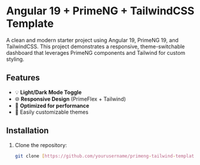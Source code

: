 # Angular 19 + PrimeNG + TailwindCSS Template

A clean and modern starter project using Angular 19, PrimeNG 19, and TailwindCSS. This project demonstrates a responsive, theme-switchable dashboard that leverages PrimeNG components and Tailwind for custom styling.

## Features
- 💡 **Light/Dark Mode Toggle**
- 🌐 **Responsive Design** (PrimeFlex + Tailwind)
- 🚀 **Optimized for performance**
- 🔧 Easily customizable themes

## Installation
1. Clone the repository:
   ```bash
   git clone [https://github.com/yourusername/primeng-tailwind-template.git](https://github.com/jocabrer/Angular-PrimeNG-SwitchTheme/)
